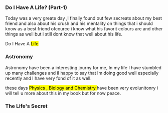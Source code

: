 <html>
<body>
<h3> Do I Have A Life? (Part-1)</h3>
<p> Today was a very greate day ,I finally found out few secreats about my best friend and also about his crush and his mentality on things that i should know as a best friend ofcource i know what his favorit colours are and other things as well but i still dont know that well about his life. </p>
<p> Do I Have A <mark>Life</mark></p>
</body>
</html>
<html>
  <body>
    <h3> Astronomy </h3>
    <p> Astronomy have been a interesting journy for me, In my life I have stumbled up many challenges and iI happy to say that Im doing good well especially recently and I have very fond of it as well. </p> <p> these days <mark> Physics , Biology and Chemistry </mark> have been very evolunitonry i will tell u more about this in my book but for now peace. </p> 
  </body>
</html>
<html>
  <body>
                                                               <h3> The Life's Secret </h3>
  </body>
</html>

